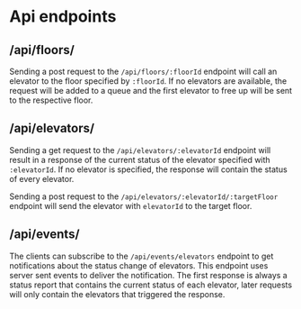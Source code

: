 # Api endpoints

## /api/floors/

Sending a post request to the `/api/floors/:floorId` endpoint will call an elevator to the floor specified by `:floorId`. If no elevators are available, the request will be added to a queue and the first elevator to free up will be sent to the respective floor.

## /api/elevators/

Sending a get request to the `/api/elevators/:elevatorId` endpoint will result in a response of the current status of the elevator specified with `:elevatorId`. If no elevator is specified, the response will contain the status of every elevator.

Sending a post request to the `/api/elevators/:elevatorId/:targetFloor` endpoint will send the elevator with `elevatorId` to the target floor.

## /api/events/

The clients can subscribe to the ```/api/events/elevators``` endpoint to get notifications about the status change of elevators. This endpoint uses server sent events to deliver the notification. The first response is always a status report that contains the current status of each elevator, later requests will only contain the elevators that triggered the response.
